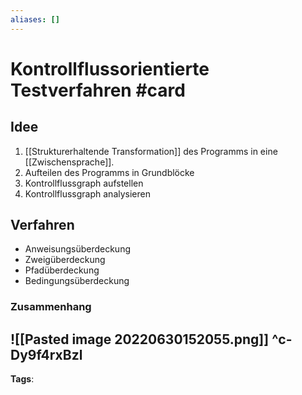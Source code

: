 ```yaml
---
aliases: []
---
```


# Kontrollflussorientierte Testverfahren #card
## Idee
1. [[Strukturerhaltende Transformation]] des Programms in eine [[Zwischensprache]]. 
2. Aufteilen des Programms in Grundblöcke
3. Kontrollflussgraph aufstellen
4. Kontrollflussgraph analysieren
## Verfahren
- Anweisungsüberdeckung
- Zweigüberdeckung
- Pfadüberdeckung
- Bedingungsüberdeckung
### Zusammenhang
![[Pasted image 20220630152055.png]]
^c-Dy9f4rxBzl
---
**Tags**: 